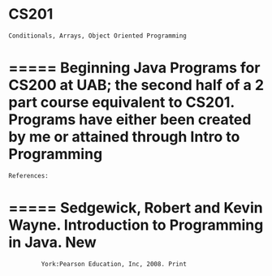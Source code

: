 CS201
=====
	Conditionals, Arrays, Object Oriented Programming
=====
	Beginning Java Programs for CS200 at UAB; the second half of a 2 part course equivalent to CS201. Programs have either been created by me or attained through Intro to Programming
=====
	References:
=====
	Sedgewick, Robert and Kevin Wayne. Introduction to Programming in Java. New
=====                                                                                
             York:Pearson Education, Inc, 2008. Print
